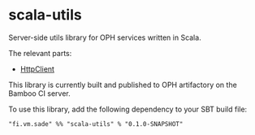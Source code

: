 scala-utils
==============

Server-side utils library for OPH services written in Scala.

The relevant parts:

- [HttpClient](src/main/scala/fi/vm/sade/utils/http/HttpClient.scala)

This library is currently built and published to OPH artifactory on the Bamboo CI server.

To use this library, add the following dependency to your SBT build file:

    "fi.vm.sade" %% "scala-utils" % "0.1.0-SNAPSHOT"
